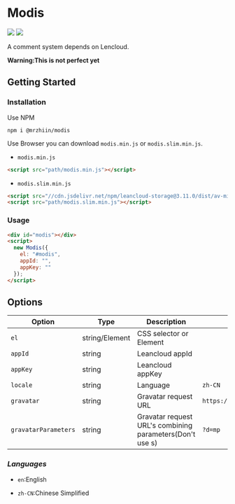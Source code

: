 # Modis

[![](https://img.shields.io/travis/com/mrzhiin/modis.svg)](https://travis-ci.com/mrzhiin/modis)
[![](https://img.shields.io/npm/v/@mrzhiin/modis.svg)](https://www.npmjs.com/package/@mrzhiin/modis)

A comment system depends on Lencloud.

**Warning:This is not perfect yet**

## Getting Started

### Installation

Use NPM

```shell
npm i @mrzhiin/modis
```

Use Browser you can download `modis.min.js` or `modis.slim.min.js`.

- `modis.min.js`

```html
<script src="path/modis.min.js"></script>
```

- `modis.slim.min.js`

```html
<script src="//cdn.jsdelivr.net/npm/leancloud-storage@3.11.0/dist/av-min.js"></script>
<script src="path/modis.slim.min.js"></script>
```

### Usage

```html
<div id="modis"></div>
<script>
  new Modis({
    el: "#modis",
    appId: "",
    appKey: ""
  });
</script>
```

## Options

| Option               | Type           | Description                                              | Default                            |
| -------------------- | -------------- | -------------------------------------------------------- | ---------------------------------- |
| `el`                 | string/Element | CSS selector or Element                                  |                                    |
| `appId`              | string         | Leancloud appId                                          |                                    |
| `appKey`             | string         | Leancloud appKey                                         |                                    |
| `locale`             | string         | Language                                                 | `zh-CN`                            |
| `gravatar`           | string         | Gravatar request URL                                     | `https://www.gravatar.com/avatar/` |
| `gravatarParameters` | string         | Gravatar request URL's combining parameters(Don't use s) | `?d=mp`                            |

### _Languages_

- `en`:English

- `zh-CN`:Chinese Simplified
